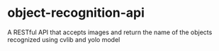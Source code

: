 # object-recognition-api
A RESTful API that accepts images and return the name of the objects recognized using cvlib and yolo model
